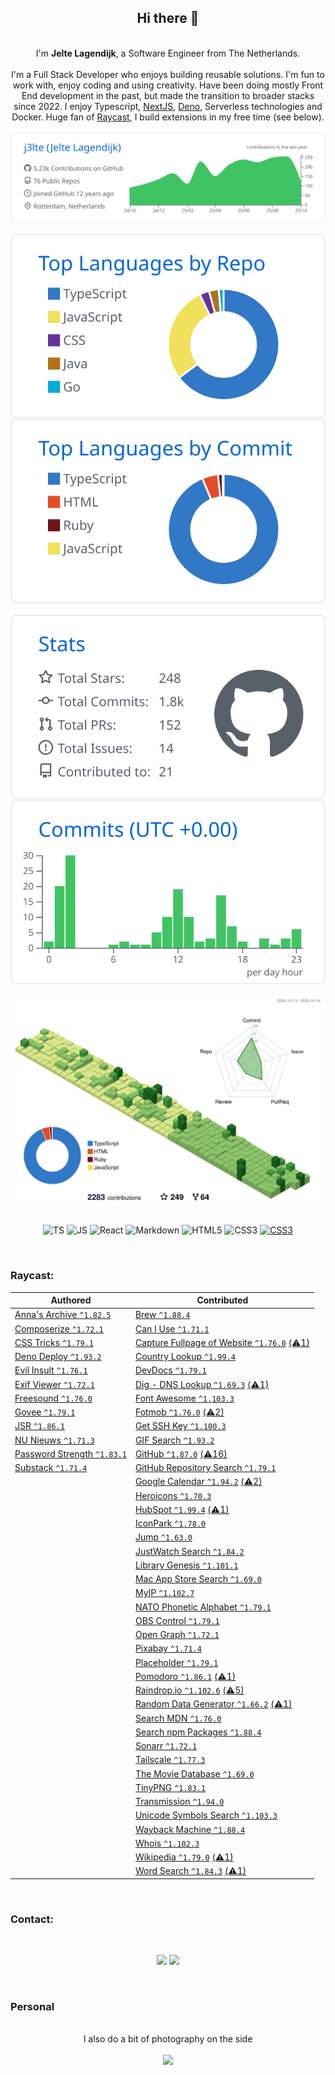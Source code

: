 <div align="center">
    <h2>Hi there 👋</h2><br>
    I'm <b>Jelte Lagendijk</b>, a Software Engineer from The Netherlands.<br><br>
    I'm a Full Stack Developer who enjoys building reusable solutions. I'm fun to work with, enjoy coding and using creativity.
Have been doing mostly Front End development in the past, but made the transition to broader stacks since 2022. I enjoy Typescript, <a href="https://nextjs.org/" target="_blank">NextJS</a>, <a href="https://deno.com/" target="_blank">Deno</a>, Serverless technologies and Docker. Huge fan of <a href="https://raycast.com/j3lte" target="_blank">Raycast</a>, I build extensions in my free time (see below).<br /><br />
</div>

<div align="center">
  <picture>
    <source media="(prefers-color-scheme: dark)" srcset="./profile-summary-card-output/github_dark/0-profile-details.svg">
    <source media="(prefers-color-scheme: light)" srcset="./profile-summary-card-output/github/0-profile-details.svg">
    <img align="center" alt="Profile details" src="./profile-summary-card-output/github/0-profile-details.svg">
  </picture>
</div>
<br />
<div align="center">
  <picture>
    <source media="(prefers-color-scheme: dark)" srcset="./profile-summary-card-output/github_dark/1-repos-per-language.svg">
    <source media="(prefers-color-scheme: light)" srcset="./profile-summary-card-output/github/1-repos-per-language.svg">
    <img align="center" alt="Repos per language" src="./profile-summary-card-output/github/1-repos-per-language.svg">
  </picture>
  <picture>
    <source media="(prefers-color-scheme: dark)" srcset="./profile-summary-card-output/github_dark/2-most-commit-language.svg">
    <source media="(prefers-color-scheme: light)" srcset="./profile-summary-card-output/github/2-most-commit-language.svg">
    <img align="center" alt="Most commit language" src="./profile-summary-card-output/github/2-most-commit-language.svg">
  </picture>
</div>
<br />
<div align="center">
  <picture>
    <source media="(prefers-color-scheme: dark)" srcset="./profile-summary-card-output/github_dark/3-stats.svg">
    <source media="(prefers-color-scheme: light)" srcset="./profile-summary-card-output/github/3-stats.svg">
    <img align="center" alt="Stats" src="./profile-summary-card-output/github/3-stats.svg">
  </picture>
  <picture>
    <source media="(prefers-color-scheme: dark)" srcset="./profile-summary-card-output/github_dark/4-productive-time.svg">
    <source media="(prefers-color-scheme: light)" srcset="./profile-summary-card-output/github/4-productive-time.svg">
    <img align="center" alt="Productive time" src="./profile-summary-card-output/github/4-productive-time.svg">
  </picture>
</div>
<br />
<div align="center">
  <picture>
    <source media="(prefers-color-scheme: dark)" srcset="./profile-3d-contrib/profile-night-green.svg">
    <source media="(prefers-color-scheme: light)" srcset="./profile-3d-contrib/profile-green-animate.svg">
    <img align="center" alt="Profile details" src="./profile-3d-contrib/profile-green-animate.svg">
  </picture>
</div>

<br />
<p align="center">
  <img align="center" alt="TS" src="https://img.shields.io/badge/typescript-%23007ACC.svg?style=for-the-badge&logo=typescript&logoColor=white">
  <img align="center" alt="JS" src="https://img.shields.io/badge/javascript-%23323330.svg?style=for-the-badge&logo=javascript&logoColor=%23F7DF1E">
  <img align="center" alt="React" src="https://img.shields.io/badge/react-%23282c34.svg?style=for-the-badge&logo=react&logoColor=61dafb">
  <img align="center" alt="Markdown" src="https://img.shields.io/badge/markdown-%23000000.svg?style=for-the-badge&logo=markdown&logoColor=white">
  <img align="center" alt="HTML5" src="https://img.shields.io/badge/html5-%23E34F26.svg?style=for-the-badge&logo=html5&logoColor=white">
  <img align="center" alt="CSS3" src="https://img.shields.io/badge/css3-%231572B6.svg?style=for-the-badge&logo=css3&logoColor=white">
  <a href="https://raycast.com/j3lte" target="_blank"><img align="center" alt="CSS3" src="https://img.shields.io/badge/raycast-%23000000.svg?style=for-the-badge&logo=raycast&logoColor=red"></a>
</p>

<br />
<h3>Raycast:</h3>

<!-- START RAYCAST -->

| Authored | Contributed |
| --- | --- |
| [Anna's Archive `^1.82.5`](https://raycast.com/j3lte/anna-s-archive) | [Brew `^1.88.4`](https://raycast.com/nhojb/brew) |
| [Composerize `^1.72.1`](https://raycast.com/j3lte/composerize) | [Can I Use `^1.71.1`](https://raycast.com/thomaslombart/can-i-use) |
| [CSS Tricks `^1.79.1`](https://raycast.com/j3lte/css-tricks) | [Capture Fullpage of Website `^1.76.0`](https://raycast.com/Coun1er/capture-fullpage-of-website) [(⚠️1)](https://github.com/raycast/extensions/issues?q=is%3Aissue%20label%3A%22extension%3A%20capture-fullpage-of-website%22%20state%3Aopen) |
| [Deno Deploy `^1.93.2`](https://raycast.com/j3lte/deno-deploy) | [Country Lookup `^1.99.4`](https://raycast.com/pernielsentikaer/country-lookup) |
| [Evil Insult `^1.76.1`](https://raycast.com/j3lte/evil-insult) | [DevDocs `^1.79.1`](https://raycast.com/djpowers/devdocs) |
| [Exif Viewer `^1.72.1`](https://raycast.com/j3lte/exif) | [Dig - DNS Lookup `^1.69.3`](https://raycast.com/danielbahl/dig) [(⚠️1)](https://github.com/raycast/extensions/issues?q=is%3Aissue%20label%3A%22extension%3A%20dig%22%20state%3Aopen) |
| [Freesound `^1.76.0`](https://raycast.com/j3lte/freesound) | [Font Awesome `^1.103.3`](https://raycast.com/dutzi/font-awesome) |
| [Govee `^1.79.1`](https://raycast.com/j3lte/govee) | [Fotmob `^1.76.0`](https://raycast.com/iamlas/fotmob) [(⚠️2)](https://github.com/raycast/extensions/issues?q=is%3Aissue%20label%3A%22extension%3A%20fotmob%22%20state%3Aopen) |
| [JSR `^1.86.1`](https://raycast.com/j3lte/jsr) | [Get SSH Key `^1.100.3`](https://raycast.com/Theon/get-ssh-key) |
| [NU Nieuws `^1.71.3`](https://raycast.com/j3lte/nu-nieuws) | [GIF Search `^1.93.2`](https://raycast.com/josephschmitt/gif-search) |
| [Password Strength `^1.83.1`](https://raycast.com/j3lte/password-strength) | [GitHub `^1.87.0`](https://raycast.com/thomaslombart/github) [(⚠️16)](https://github.com/raycast/extensions/issues?q=is%3Aissue%20label%3A%22extension%3A%20github%22%20state%3Aopen) |
| [Substack `^1.71.4`](https://raycast.com/j3lte/substack) | [GitHub Repository Search `^1.79.1`](https://raycast.com/thomas/github-repository-search) |
|   | [Google Calendar `^1.94.2`](https://raycast.com/thomas/google-calendar) [(⚠️2)](https://github.com/raycast/extensions/issues?q=is%3Aissue%20label%3A%22extension%3A%20google-calendar%22%20state%3Aopen) |
|   | [Heroicons `^1.70.3`](https://raycast.com/johndoe123789/heroicons) |
|   | [HubSpot `^1.99.4`](https://raycast.com/harisvsulaiman/hubspot) [(⚠️1)](https://github.com/raycast/extensions/issues?q=is%3Aissue%20label%3A%22extension%3A%20hubspot%22%20state%3Aopen) |
|   | [IconPark `^1.78.0`](https://raycast.com/koinzhang/iconpark) |
|   | [Jump `^1.63.0`](https://raycast.com/HelloImSteven/jump) |
|   | [JustWatch Search `^1.84.2`](https://raycast.com/rishabswift/search-justwatch) |
|   | [Library Genesis `^1.101.1`](https://raycast.com/yz3440/library-genesis) |
|   | [Mac App Store Search `^1.69.0`](https://raycast.com/say4n/mac-app-store-search) |
|   | [MyIP `^1.102.7`](https://raycast.com/Kang/myip) |
|   | [NATO Phonetic Alphabet `^1.79.1`](https://raycast.com/jns/nato-phonetic-alphabet) |
|   | [OBS Control `^1.79.1`](https://raycast.com/Yukai/obs-control) |
|   | [Open Graph `^1.72.1`](https://raycast.com/1weiho/open-graph) |
|   | [Pixabay `^1.71.4`](https://raycast.com/tonka3000/pixabay) |
|   | [Placeholder `^1.79.1`](https://raycast.com/koinzhang/placeholder) |
|   | [Pomodoro `^1.86.1`](https://raycast.com/asubbotin/pomodoro) [(⚠️1)](https://github.com/raycast/extensions/issues?q=is%3Aissue%20label%3A%22extension%3A%20pomodoro%22%20state%3Aopen) |
|   | [Raindrop.io `^1.102.6`](https://raycast.com/lardissone/raindrop-io) [(⚠️5)](https://github.com/raycast/extensions/issues?q=is%3Aissue%20label%3A%22extension%3A%20raindrop-io%22%20state%3Aopen) |
|   | [Random Data Generator `^1.66.2`](https://raycast.com/loris/random) [(⚠️1)](https://github.com/raycast/extensions/issues?q=is%3Aissue%20label%3A%22extension%3A%20random%22%20state%3Aopen) |
|   | [Search MDN `^1.76.0`](https://raycast.com/krzysztofzuraw/search-mdn) |
|   | [Search npm Packages `^1.88.4`](https://raycast.com/mrmartineau/search-npm) |
|   | [Sonarr `^1.72.1`](https://raycast.com/Aayush9029/sonarr) |
|   | [Tailscale `^1.77.3`](https://raycast.com/samlinville/tailscale) |
|   | [The Movie Database `^1.69.0`](https://raycast.com/Aayush9029/tmdb) |
|   | [TinyPNG `^1.83.1`](https://raycast.com/kawamataryo/tinypng) |
|   | [Transmission `^1.94.0`](https://raycast.com/FezVrasta/transmission) |
|   | [Unicode Symbols Search `^1.103.3`](https://raycast.com/mmazzarolo/unicode-symbols) |
|   | [Wayback Machine `^1.88.4`](https://raycast.com/pernielsentikaer/wayback-machine) |
|   | [Whois `^1.102.3`](https://raycast.com/zavbala/whois) |
|   | [Wikipedia `^1.79.0`](https://raycast.com/vimtor/wikipedia) [(⚠️1)](https://github.com/raycast/extensions/issues?q=is%3Aissue%20label%3A%22extension%3A%20wikipedia%22%20state%3Aopen) |
|   | [Word Search `^1.84.3`](https://raycast.com/rishabswift/word-search) [(⚠️1)](https://github.com/raycast/extensions/issues?q=is%3Aissue%20label%3A%22extension%3A%20word-search%22%20state%3Aopen) |

<!-- END RAYCAST -->

<br />
<h3>Contact:</h3>

<br />

<p align="center">
  <a href="https://www.linkedin.com/in/jeltelagendijk" target="_blank"><img src="https://img.shields.io/badge/-LinkedIn-%230077B5?style=for-the-badge&logo=linkedin&logoColor=white" target="_blank"></a>
  <a href="https://github.com/j3lte" target="_blank"><img src="https://img.shields.io/github/followers/J3lte?style=for-the-badge&logo=github&logoColor=white" target="_blank"></a>
</p>

<br />

<h3>Personal</h3>
<br />
<div align="center">
  I also do a bit of photography on the side<br /><br />
  <a href="https://instagram.com/j3lte" target="_blank"><img src="https://img.shields.io/badge/-Instagram-%23E4405F?style=for-the-badge&logo=instagram&logoColor=white" target="_blank"></a></div>

